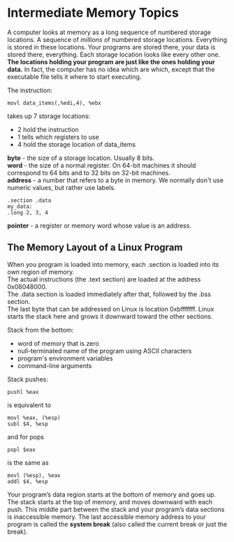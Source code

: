 # Intermediate Memory Topics

A computer looks at memory as a long sequence of numbered storage locations. A sequence of *millions* of numbered storage locations. Everything is stored in these locations. Your programs are stored there, your data is stored there, everything. Each storage location looks like every other one. **The locations holding your program are just like the ones holding your data.** In fact, the computer has no idea which are which, except that the executable file tells it where to start executing.

The instruction:
```assembly
movl data_items(,%edi,4), %ebx
```
takes up 7 storage locations:
 * 2 hold the instruction
 * 1 tells which registers to use
 * 4 hold the storage location of data_items

**byte** - the size of a storage location. Usually 8 bits.  
**word** - the size of a normal register. On 64-bit machines it should correspond to 64 bits and to 32 bits on 32-bit machines.  
**address** - a number that refers to a byte in memory. We normally don't use numeric values, but rather use labels.

```assembly
.section .data
my_data:
.long 2, 3, 4
```
**pointer** - a register or memory word whose value is an address.

## The Memory Layout of a Linux Program

When you program is loaded into memory, each .section is loaded into its own region of memory.  
The actual instructions (the .text section) are loaded at the address 0x08048000.  
The .data section is loaded immediately after that, followed by the .bss section.  
The last byte that can be addressed on Linux is location 0xbfffffff. Linux starts the stack here and grows it downward toward the other sections.

Stack from the bottom:
 - word of memory that is zero
 - null-terminated name of the program using ASCII characters
 - program's environment variables
 - command-line arguments 

Stack pushes:
```assembly
pushl %eax
```
is equivalent to
```assembly
movl %eax, (%esp)
subl $4, %esp
```
and for pops
```assembly
popl $eax
```
is the same as
```assembly
movl (%esp), %eax
addl $4, %esp
```

Your program’s data region starts at the bottom of memory and goes up. The stack starts at the top of memory, and moves downward with each push. This middle part between the stack and your program’s data sections is inaccessible memory. The last accessible memory address to your program is called the **system break** (also called the current break or just the break).
